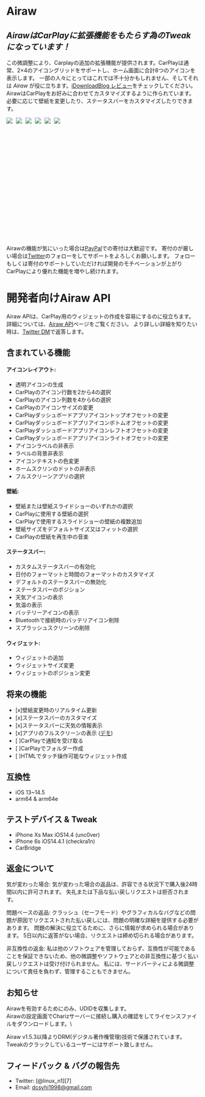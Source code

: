 # Airaw
## _AirawはCarPlayに拡張機能をもたらす為のTweakになっています！_

この微調整により、Carplayの追加の拡張機能が提供されます。CarPlayは通常、2×4のアイコングリッドをサポートし、ホーム画面に合計8つのアイコンを表示します。 一部の人々にとってはこれでは不十分かもしれません、そしてそれは _Airaw_ が役に立ちます。[iDownloadBlog レビュー][2]をチェックしてください。\
AirawはCarPlayをお好みに合わせてカスタマイズするように作られています。 必要に応じて壁紙を変更したり、ステータスバーをカスタマイズしたりできます。

<style>
    .screenshotWrapper {
        overflow-x: auto;
        overflow-y: hidden;
        max-height: 300px;
        white-space: nowrap;
        user-select: none;
        -webkit-user-select: none;
        -khtml-user-select: none;
        -moz-user-select: none;
        -ms-user-select: none;
    }
    .screenshot {
        display: inline-block;
        max-width: 100%;
        max-height: 100%;
        padding-right: 5px;
    }
</style>
<div class="screenshotWrapper" style="height: 300px;">
    <img class="screenshot" src="https://dcsyhi1998.github.io/icons/Airaw/demo0.png" id="screenshot0">
    <img class="screenshot" src="https://dcsyhi1998.github.io/icons/Airaw/demo.png" id="screenshot1">
    <img class="screenshot" src="https://dcsyhi1998.github.io/icons/Airaw/demo1.png" id="screenshot2">
    <img class="screenshot" src="https://dcsyhi1998.github.io/icons/Airaw/demo2.png" id="screenshot3">
    <img class="screenshot" src="https://dcsyhi1998.github.io/icons/Airaw/demo3.png" id="screenshot4">
    <img class="screenshot" src="https://dcsyhi1998.github.io/icons/Airaw/demo4.png" id="screenshot5">
</div><br>

Airawの機能が気にいった場合は[PayPal](https://www.paypal.me/DevDcsyhi)での寄付は大歓迎です。
寄付のが厳しい場合は[Twitter][1]のフォローをしてサポートをよろしくお願いします。
フォローもしくは寄付のサポートしていただければ開発のモチベーションが上がりCarPlayにより優れた機能を増やし続けれます。

# 開発者向けAiraw API
Airaw APIは、CarPlay用のウィジェットの作成を容易にするのに役立ちます。\
詳細については、[Airaw API]()ページをご覧ください。
より詳しい詳細を知りたい時は、[Twitter DM][1]で返答します。

## 含まれている機能
#### アイコンレイアウト:
- 透明アイコンの生成
- CarPlayのアイコン行数を2から4の選択
- CarPlayのアイコン列数を4から6の選択
- CarPlayのアイコンサイズの変更
- CarPlayダッシュボードアプリアイコントップオフセットの変更
- CarPlayダッシュボードアプリアイコンボトムオフセットの変更
- CarPlayダッシュボードアプリアイコンレフトオフセットの変更
- CarPlayダッシュボードアプリアイコンライトオフセットの変更
- アイコンラベルの非表示
- ラベルの背景非表示
- アイコンテキストの色変更
- ホームスクリンのドットの非表示
- フルスクリーンアプリの選択
#### 壁紙:
- 壁紙または壁紙スライドショーのいずれかの選択
- CarPlayに使用する壁紙の選択
- CarPlayで使用するスライドショーの壁紙の複数追加
- 壁紙サイズをデフォルトサイズ又はフィットの選択
- CarPlayの壁紙を再生中の音楽
#### ステータスバー:
- カスタムステータスバーの有効化
- 日付のフォーマットと時間のフォーマットのカスタマイズ
- デフォルトのステータスバーの無効化
- ステータスバーのポジション
- 天気アイコンの表示
- 気温の表示
- バッテリーアイコンの表示
- Bluetoothで接続時のバッテリアイコン削除
- スプラッシュスクリーンの削除
#### ウィジェット:
- ウィジェットの追加
- ウィジェットサイズ変更
- ウィジェットのポジション変更

## 将来の機能
- [x]壁紙変更時のリアルタイム更新
- [x]ステータスバーのカスタマイズ
- [x]ステータスバーに天気の情報表示
- [x]アプリのフルスクリーンの表示 ([デモ][3])
- [ ]CarPlayで通知を受け取る
- [ ]CarPlayでフォルダー作成
- [ ]HTMLでタッチ操作可能なウィジェット作成

## 互換性
- iOS 13~14.5
- arm64 & arm64e

## テストデバイス & Tweak
- iPhone Xs Max iOS14.4 (unc0ver)
- iPhone 6s iOS14.4.1 (checkra1n)
- CarBridge

## 返金について
気が変わった場合: 気が変わった場合の返品は、許容できる状況下で購入後24時間以内に許可されます。 失礼または下品な払い戻しリクエストは拒否されます。

問題ベースの返品: クラッシュ（セーフモード）やグラフィカルなバグなどの問題が原因でリクエストされた払い戻しには、問題の明確な詳細を提供する必要があります。 問題の解決に役立てるために、さらに情報が求められる場合があります。 5日以内に返答がない場合、リクエストは締め切られる場合があります。

非互換性の返金: 私は他のソフトウェアを管理しておらず、互換性が可能であることを保証できないため、他の微調整やソフトウェアとの非互換性に基づく払い戻しリクエストは受け付けられません。 私には、サードパーティによる微調整について責任を負わず、管理することもできません。

## お知らせ
Airawを有効するためにのみ、UDIDを収集します。\
Airawの設定画面でCharizサーバーに接続し購入の確認をしてライセンスファイルをダウンロードします。\

Airaw v1.5.3以降よりDRM(デジタル著作権管理)技術で保護されています。\
Tweakのクラックしているユーザーにはサポート致しません。

## フィードバック & バグの報告先
- Twitter: [@linux_n1][7]
- Email: <dcsyhi1998@gmail.com>

[1]:https://twitter.com/intent/follow?screen_name=linux_n1
[2]:https://www.idownloadblog.com/2021/06/11/airaw/
[3]:https://twitter.com/linux_n1/status/1486356268180643841?s=20&t=GNpcgOkSLXcmHSI3L-QFOg